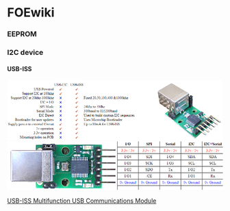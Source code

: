 # FOEwiki
### EEPROM
### I2C device
#### USB-ISS

![test1](USB-ISS2.PNG)  
![test2](USB-ISS.PNG)

[USB-ISS  Multifunction USB Communications Module](https://www.robot-electronics.co.uk/htm/usb_iss_tech.htm)
